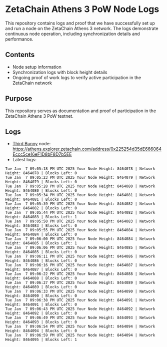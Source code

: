 # ZetaChain Athens 3 PoW Node Logs
This repository contains logs and proof that we have successfully set up and run a node on the ZetaChain Athens 3 network. The logs demonstrate continuous node operation, including synchronization details and performance.

## Contents
- Node setup information
- Synchronization logs with block height details
- Ongoing proof of work logs to verify active participation in the ZetaChain network

## Purpose
This repository serves as documentation and proof of participation in the ZetaChain Athens 3 PoW testnet.

## Logs

- [Third Bunny](https://thirdbunny.xyz/) node: https://athens.explorer.zetachain.com/address/0x225254d35dE666064Eccc5ce16eF1D8bF8D7b5EE
- Latest logs:
```
Tue Jan  7 09:05:18 PM UTC 2025 Your Node Height: 8464078 | Network Height: 8464078 | Blocks Left: 0
Tue Jan  7 09:05:23 PM UTC 2025 Your Node Height: 8464079 | Network Height: 8464079 | Blocks Left: 0
Tue Jan  7 09:05:28 PM UTC 2025 Your Node Height: 8464080 | Network Height: 8464080 | Blocks Left: 0
Tue Jan  7 09:05:34 PM UTC 2025 Your Node Height: 8464081 | Network Height: 8464081 | Blocks Left: 0
Tue Jan  7 09:05:39 PM UTC 2025 Your Node Height: 8464082 | Network Height: 8464082 | Blocks Left: 0
Tue Jan  7 09:05:44 PM UTC 2025 Your Node Height: 8464082 | Network Height: 8464083 | Blocks Left: 1
Tue Jan  7 09:05:50 PM UTC 2025 Your Node Height: 8464083 | Network Height: 8464083 | Blocks Left: 0
Tue Jan  7 09:05:55 PM UTC 2025 Your Node Height: 8464084 | Network Height: 8464084 | Blocks Left: 0
Tue Jan  7 09:06:00 PM UTC 2025 Your Node Height: 8464084 | Network Height: 8464085 | Blocks Left: 1
Tue Jan  7 09:06:06 PM UTC 2025 Your Node Height: 8464085 | Network Height: 8464085 | Blocks Left: 0
Tue Jan  7 09:06:11 PM UTC 2025 Your Node Height: 8464086 | Network Height: 8464086 | Blocks Left: 0
Tue Jan  7 09:06:16 PM UTC 2025 Your Node Height: 8464087 | Network Height: 8464087 | Blocks Left: 0
Tue Jan  7 09:06:22 PM UTC 2025 Your Node Height: 8464088 | Network Height: 8464088 | Blocks Left: 0
Tue Jan  7 09:06:27 PM UTC 2025 Your Node Height: 8464089 | Network Height: 8464089 | Blocks Left: 0
Tue Jan  7 09:06:33 PM UTC 2025 Your Node Height: 8464090 | Network Height: 8464090 | Blocks Left: 0
Tue Jan  7 09:06:38 PM UTC 2025 Your Node Height: 8464091 | Network Height: 8464091 | Blocks Left: 0
Tue Jan  7 09:06:43 PM UTC 2025 Your Node Height: 8464092 | Network Height: 8464092 | Blocks Left: 0
Tue Jan  7 09:06:49 PM UTC 2025 Your Node Height: 8464093 | Network Height: 8464093 | Blocks Left: 0
Tue Jan  7 09:06:54 PM UTC 2025 Your Node Height: 8464094 | Network Height: 8464094 | Blocks Left: 0
Tue Jan  7 09:06:59 PM UTC 2025 Your Node Height: 8464094 | Network Height: 8464095 | Blocks Left: 1
```
